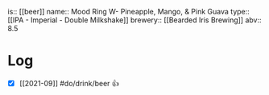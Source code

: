 is:: [[beer]]
name:: Mood Ring W- Pineapple, Mango, & Pink Guava
type:: [[IPA - Imperial - Double Milkshake]]
brewery:: [[Bearded Iris Brewing]]
abv:: 8.5

# Log
- [x] [[2021-09]] #do/drink/beer 👍
